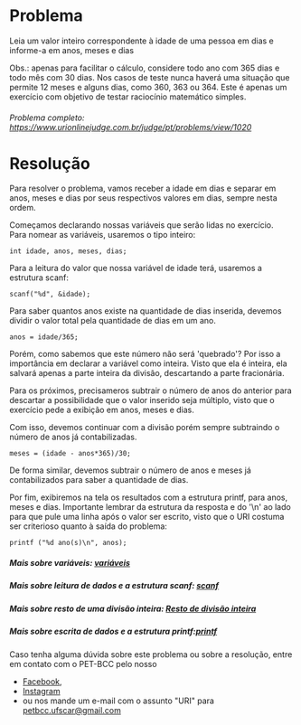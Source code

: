 # Problema 

Leia um valor inteiro correspondente à idade de uma pessoa em dias e informe-a em anos, meses e dias

Obs.: apenas para facilitar o cálculo, considere todo ano com 365 dias e todo mês com 30 dias. Nos casos de teste nunca haverá uma situação que permite 12 meses e alguns dias, como 360, 363 ou 364. Este é apenas um exercício com objetivo de testar raciocínio matemático simples.

###### Problema completo: https://www.urionlinejudge.com.br/judge/pt/problems/view/1020

# Resolução

Para resolver o problema, vamos receber a idade em dias e separar em anos, meses e dias por seus respectivos valores em dias, sempre nesta ordem.

Começamos declarando nossas variáveis que serão lidas no exercício.  
Para nomear as variáveis, usaremos o tipo inteiro:

	int idade, anos, meses, dias;


Para a leitura do valor que nossa variável de idade terá, usaremos a estrutura scanf:

	scanf("%d", &idade);


Para saber quantos anos existe na quantidade de dias inserida, devemos dividir o valor total pela quantidade de dias em um ano.

	anos = idade/365;

Porém, como sabemos que este número não será 'quebrado'?
Por isso a importância em declarar a variável como inteira. Visto que ela é inteira, ela salvará apenas a parte inteira da divisão, descartando a parte fracionária.


Para os próximos, precisameros subtrair o número de anos do anterior para descartar a possibilidade que o valor inserido seja múltiplo, visto que o exercício pede a exibição em anos, meses e dias.

Com isso, devemos continuar com a divisão porém sempre subtraindo o número de anos já contabilizadas.

	meses = (idade - anos*365)/30;

De forma similar, devemos subtrair o número de anos e meses já contabilizados para saber a quantidade de dias.

Por fim, exibiremos na tela os resultados com a estrutura printf, para anos, meses e dias. Importante lembrar da estrutura da resposta e do '\n' ao lado para que pule uma linha após o valor ser escrito, visto que o URI costuma ser criterioso quanto à saída do problema:

	printf ("%d ano(s)\n", anos);


##### Mais sobre variáveis: [variáveis](http://linguagemc.com.br/variaveis-em-linguagem-c/)
##### Mais sobre leitura de dados e a estrutura scanf: [scanf](http://linguagemc.com.br/operacoes-de-entrada-e-saida-de-dados-em-linguagem-c/)
##### Mais sobre resto de uma divisão inteira: [Resto de divisão inteira](http://linguagemc.com.br/resto-de-uma-divisao-inteira-em-c/)
##### Mais sobre escrita de dados e a estrutura printf:[printf](http://linguagemc.com.br/operacoes-de-entrada-e-saida-de-dados-em-linguagem-c/)

Caso tenha alguma dúvida sobre este problema ou sobre a resolução, entre em contato com o PET-BCC pelo nosso
* [Facebook](https://www.facebook.com/petbcc/),
* [Instagram](https://www.instagram.com/petbcc.ufscar/)
* ou nos mande um e-mail com o assunto "URI" para  petbcc.ufscar@gmail.com

